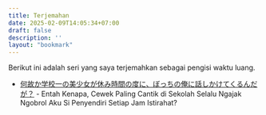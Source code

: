 ```yaml
---
title: Terjemahan
date: 2025-02-09T14:05:34+07:00
draft: false
description: ''
layout: "bookmark"
---
```


Berikut ini adalah seri yang saya terjemahkan sebagai pengisi waktu
luang.

- [何故か学校一の美少女が休み時間の度に、ぼっちの俺に話しかけてくるんだが？](./nazekano/) - Entah Kenapa, Cewek Paling Cantik di Sekolah Selalu Ngajak Ngobrol Aku Si Penyendiri Setiap Jam Istirahat?
